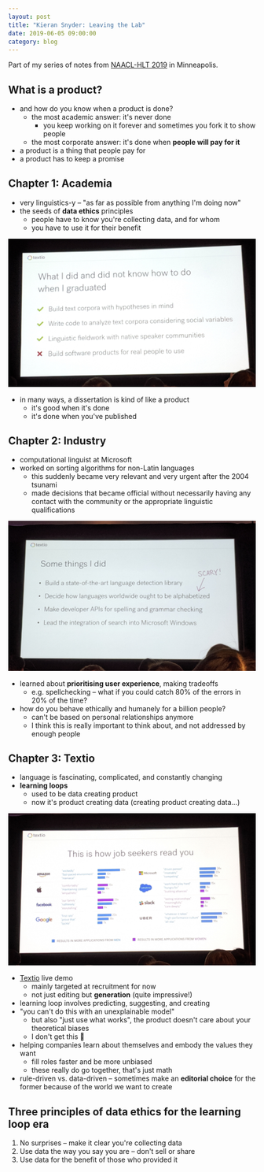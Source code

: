 ```yaml
---
layout: post
title: "Kieran Snyder: Leaving the Lab"
date: 2019-06-05 09:00:00
category: blog
---
```


Part of my series of notes from [NAACL-HLT 2019](https://naacl2019.org/) in Minneapolis.

## What is a product?
* and how do you know when a product is done?
    * the most academic answer: it's never done
        * you keep working on it forever and sometimes you fork it to show people
    * the most corporate answer: it's done when **people will pay for it**
* a product is a thing that people pay for
* a product has to keep a promise

## Chapter 1: Academia
* very linguistics-y – "as far as possible from anything I'm doing now"
* the seeds of **data ethics** principles
    * people have to know you're collecting data, and for whom
    * you have to use it for their benefit

![graduated](/assets/images/2019-naacl/graduated.jpg "graduated")

* in many ways, a dissertation is kind of like a product
    * it's good when it's done
    * it's done when you've published

## Chapter 2: Industry
* computational linguist at Microsoft
* worked on sorting algorithms for non-Latin languages
    * this suddenly became very relevant and very urgent after the 2004 tsunami
    * made decisions that became official without necessarily having any contact with the community or the appropriate linguistic qualifications

![microsoft](/assets/images/2019-naacl/microsoft.jpg "microsoft")

* learned about **prioritising user experience**, making tradeoffs
    * e.g. spellchecking – what if you could catch 80% of the errors in 20% of the time?
* how do you behave ethically and humanely for a billion people?
    * can't be based on personal relationships anymore
    * I think this is really important to think about, and not addressed by enough people

## Chapter 3: Textio
* language is fascinating, complicated, and constantly changing
* **learning loops**
    * used to be data creating product
    * now it's product creating data (creating product creating data...)

![jobs](/assets/images/2019-naacl/jobs.jpg "jobs")

* [Textio](https://textio.com/) live demo
    * mainly targeted at recruitment for now
    * not just editing but **generation** (quite impressive!)
* learning loop involves predicting, suggesting, and creating
* "you can't do this with an unexplainable model"
    * but also "just use what works", the product doesn't care about your theoretical biases
    * I don't get this :thinking:
* helping companies learn about themselves and embody the values they want
    * fill roles faster and be more unbiased
    * these really do go together, that's just math
* rule-driven vs. data-driven – sometimes make an **editorial choice** for the former because of the world we want to create

## Three principles of data ethics for the learning loop era
1. No surprises – make it clear you're collecting data
2. Use data the way you say you are – don't sell or share
3. Use data for the benefit of those who provided it
